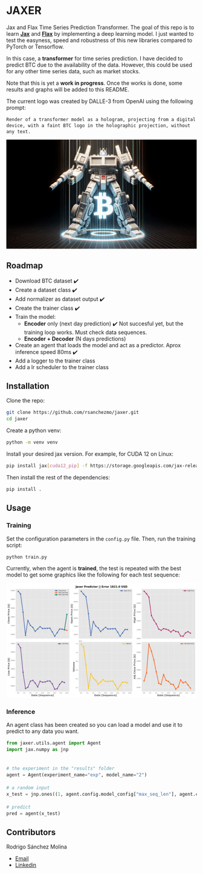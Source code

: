 # JAXER
Jax and Flax Time Series Prediction Transformer. The goal of this repo is to learn [**Jax**](https://jax.readthedocs.io/en/latest/) and [**Flax**](https://flax.readthedocs.io/en/latest/) by implementing a deep learning model. I just wanted to test the easyness, speed and robustness of this new libraries compared to PyTorch or Tensorflow. 

In this case, a **transformer** for time series prediction. I have decided to predict BTC due to the availability of the data. However, this could be used for any other time series data, such as market stocks.

Note that this is yet a **work in progress**. Once the works is done, some results and graphs will be added to this README.

The current logo was created by DALLE-3 from OpenAI using the following prompt:
```
Render of a transformer model as a hologram, projecting from a digital device, with a faint BTC logo in the holographic projection, without any text.
```

![Jaxer Logo](/data/btc_transformer.png)


## Roadmap
- Download BTC dataset ✔️
- Create a dataset class ✔️
- Add normalizer as dataset output ✔️
- Create the trainer class ✔️
- Train the model:
    - **Encoder** only (next day prediction) ✔️ Not succesful yet, but the training loop works. Must check data sequences.
    - **Encoder + Decoder** (N days predictions)
- Create an agent that loads the model and act as a predictor. Aprox  inference speed 80ms ✔️
- Add a logger to the trainer class
- Add a lr scheduler to the trainer class

## Installation

Clone the repo:
```bash
git clone https://github.com/rsanchezmo/jaxer.git
cd jaxer
```

Create a python venv:
```bash
python -m venv venv
```

Install your desired jax version. For example, for CUDA 12 on Linux:
```bash
pip install jax[cuda12_pip] -f https://storage.googleapis.com/jax-releases/jax_cuda_releases.html
```

Then install the rest of the dependencies:

```bash
pip install .
```

## Usage
### Training
Set the configuration parameters in the `config.py` file. Then, run the training script:
```bash
python train.py
```

Currently, when the agent is **trained**, the test is repeated with the best model to get some graphics like the following for each test sequence:

![Example Predictions](/data/example_output.png)

### Inference
An agent class has been created so you can load a model and use it to predict to any data you want. 

```python
from jaxer.utils.agent import Agent
import jax.numpy as jnp


# the experiment in the "results" folder
agent = Agent(experiment_name="exp", model_name="2") 

# a random input
x_test = jnp.ones((1, agent.config.model_config["max_seq_len"], agent.config.model_config["input_features"]))

# predict
pred = agent(x_test)

```

## Contributors
Rodrigo Sánchez Molina
- [Email](rsanchezm98@gmail.com)
- [Linkedin](https://www.linkedin.com/in/rsanchezm98/)
